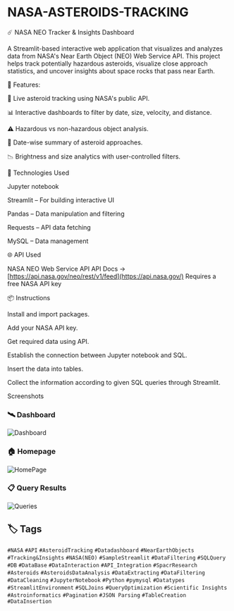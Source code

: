 # NASA-ASTEROIDS-TRACKING

☄️ NASA NEO Tracker & Insights Dashboard

A Streamlit-based interactive web application that visualizes and analyzes data from NASA's Near Earth Object (NEO) Web Service API. 
This project helps track potentially hazardous asteroids, visualize close approach statistics, and uncover insights about space rocks that pass near Earth.





🚀 Features:

🔭 Live asteroid tracking using NASA's public API.

📊 Interactive dashboards to filter by date, size, velocity, and distance.

⚠️ Hazardous vs non-hazardous object analysis.

📅 Date-wise summary of asteroid approaches.

📉 Brightness and size analytics with user-controlled filters.





🔧 Technologies Used

Jupyter notebook

Streamlit – For building interactive UI

Pandas – Data manipulation and filtering

Requests – API data fetching

MySQL – Data management





🌐 API Used

NASA NEO Web Service API
API Docs →
[https://api.nasa.gov/neo/rest/v1/feed](https://api.nasa.gov/)
Requires a free NASA API key


📦 Instructions

Install and import packages.

Add your NASA API key.

Get required data using API.

Establish the connection between Jupyter notebook and SQL.

Insert the data into tables.

Collect the information according to given SQL queries through Streamlit.





Screenshots

### 🛰️ Dashboard
![Dashboard](https://github.com/user-attachments/assets/cb3dbfcf-38c9-4d88-9726-3e0ebd8fcbe4)

### 🏠 Homepage
![HomePage](https://github.com/user-attachments/assets/efb55018-e9ae-4794-94f4-fd894f547adc)

### 📋 Query Results
![Queries](https://github.com/user-attachments/assets/2c33b002-32af-40c1-9d55-445c28fbace9)




## 🏷️ Tags
`#NASA` `#API` `#AsteroidTracking` `#Datadashboard` `#NearEarthObjects` `#Tracking&Insights` `#NASA(NEO)` `#SampleStreamlit` `#DataFiltering` `#SQLQuery`
`#DB` `#DataBase` `#DataInteraction` `#API_Integration` `#SpacrResearch` `#Asteroids` `#AsteroidsDataAnalysis` `#DataExtracting` `#DataFiltering` `#DataCleaning`
`#JupyterNotebook` `#Python` `#pymysql` `#Datatypes` `#StreamlitEnvironment` `#SQLJoins` `#QueryOptimization` `#Scientific Insights` 
`#Astroinformatics` `#Pagination` `#JSON Parsing` `#TableCreation` `#DataInsertion` 















